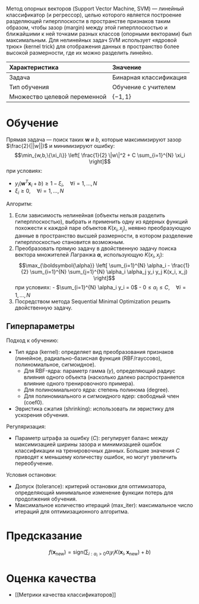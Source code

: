 Метод опорных векторов (Support Vector Machine, SVM) — линейный классификатор (и регрессор), целью которого является построение разделяющей гиперплоскости в пространстве признаков таким образом, чтобы зазор (margin) между этой гиперплоскостью и ближайшими к ней точками разных классов (опорными векторами) был максимальным. Для нелинейных задач SVM использует «ядровой трюк» (kernel trick) для отображения данных в пространство более высокой размерности, где их можно разделить линейно.

| Характеристика               | Значение               |
| :--------------------------- | :--------------------- |
| Задача                       | Бинарная классификация |
| Тип обучения                 | Обучение с учителем    |
| Множество целевой переменной | $\{-1, 1\}$            |

# Обучение

Прямая задача — поиск таких $\mathbf{w}$ и $b$, которые максимизируют зазор $\frac{2}{||w||}$ и минимизируют ошибку: $$\min_{w,b,\{\xi_i\}} \left[ \frac{1}{2} \|w\|^2 + C \sum_{i=1}^{N} \xi_i \right]$$
при условиях:

- $y_i(\mathbf{w}^T \mathbf{x}_i + b) \geq 1 - \xi_i, \quad \forall i=1, \dots, N$
- $\xi_i \geq 0, \quad \forall i=1, \dots, N$

Алгоритм:

1. Если зависимость нелинейная (объекты нельзя разделить гиперплоскостью), выбрать и применить одну из ядерных функций похожести к каждой паре объектов $K(x_i, x_j)$, неявно преобразующую данные в пространство высшей размерности, в котором разделение гиперплоскостью становится возможным.
2. Преобразовать прямую задачу в двойственную задачу поиска вектора множителей Лагранжа $\mathbf{\alpha}$, использующую $K(x_i, x_j)$: $$\max_{\boldsymbol{\alpha}} \left[ \sum_{i=1}^{N} \alpha_i - \frac{1}{2} \sum_{i=1}^{N} \sum_{j=1}^{N} \alpha_i \alpha_j y_i y_j K(x_i, x_j) \right]$$
   при условиях:
	   - $\sum_{i=1}^{N} \alpha_i y_i = 0$
	   - $0 \leq \alpha_i \leq C, \quad \forall i=1, \dots, N$
3. Посредством метода Sequential Minimal Optimization решить двойственную задачу.

## Гиперпараметры

Подход к обучению:

* Тип ядра (kernel): определяет вид преобразования признаков (линейное, радиально-базисная функция (RBF/гауссово), полиномиальное, сигмоидное).
	* Для RBF-ядра: параметр гамма ($\gamma$), определяющий радиус влияния одного объекта (насколько далеко распространяется влияние одного тренировочного примера).
	* Для полиномиального ядра: степень полинома (degree).
	* Для полиномиального и сигмоидного ядер: свободный член (coef0).
* Эвристика сжатия (shrinking): использовать ли эвристику для ускорения обучения.

Регуляризация:

* Параметр штрафа за ошибку ($C$): регулирует баланс между максимизацией ширины зазора и минимизацией ошибок классификации на тренировочных данных. Большие значения $C$ приводят к меньшему количеству ошибок, но могут увеличить переобучение.

Условия остановки:

* Допуск (tolerance): критерий остановки для оптимизатора, определяющий минимальное изменение функции потерь для продолжения обучения.
* Максимальное количество итераций (max_iter): максимальное число итераций для оптимизационного алгоритма.

# Предсказание

$$f(\mathbf{x}_{\text{new}}) = \text{sign}\left( \sum_{i : \alpha_i > 0} \alpha_i y_i K(\mathbf{x}_i, \mathbf{x}_{\text{new}}) + b \right)$$


# Оценка качества

- [[Метрики качества классификаторов]]